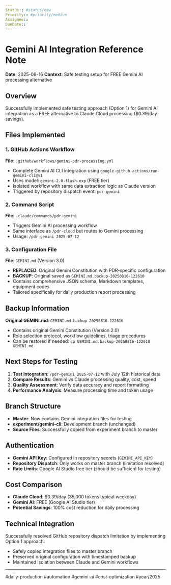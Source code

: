 ```yaml
---
Status:: #status/new 
Priority:: #priority/medium 
Assignee:: 
DueDate::
---
```


# Gemini AI Integration Reference Note

**Date**: 2025-08-16
**Context**: Safe testing setup for FREE Gemini AI processing alternative

## Overview

Successfully implemented safe testing approach (Option 1) for Gemini AI integration as a FREE alternative to Claude Cloud processing ($0.39/day savings).

## Files Implemented

### 1. GitHub Actions Workflow
**File**: `.github/workflows/gemini-pdr-processing.yml`
- Complete Gemini AI CLI integration using `google-github-actions/run-gemini-cli@v1`
- Uses model: `gemini-2.0-flash-exp` (FREE tier)
- Isolated workflow with same data extraction logic as Claude version
- Triggered by repository dispatch event: `pdr-gemini`

### 2. Command Script
**File**: `.claude/commands/pdr-gemini`
- Triggers Gemini AI processing workflow
- Same interface as `/pdr-cloud` but routes to Gemini processing
- Usage: `/pdr-gemini 2025-07-12`

### 3. Configuration File
**File**: `GEMINI.md` (Version 3.0)
- **REPLACED**: Original Gemini Constitution with PDR-specific configuration
- **BACKUP**: Original saved as `GEMINI.md.backup-20250816-122610`
- Contains comprehensive JSON schema, Markdown templates, equipment codes
- Tailored specifically for daily production report processing

## Backup Information

**Original GEMINI.md**: `GEMINI.md.backup-20250816-122610`
- Contains original Gemini Constitution (Version 2.0)
- Role selection protocol, workflow guidelines, triage procedures
- Can be restored if needed: `cp GEMINI.md.backup-20250816-122610 GEMINI.md`

## Next Steps for Testing

1. **Test Integration**: `/pdr-gemini 2025-07-12` with July 12th historical data
2. **Compare Results**: Gemini vs Claude processing quality, cost, speed
3. **Quality Assessment**: Verify data accuracy and report formatting
4. **Performance Analysis**: Measure processing time and token usage

## Branch Structure

- **Master**: Now contains Gemini integration files for testing
- **experiment/gemini-cli**: Development branch (unchanged)
- **Source Files**: Successfully copied from experiment branch to master

## Authentication

- **Gemini API Key**: Configured in repository secrets (`GEMINI_API_KEY`)
- **Repository Dispatch**: Only works on master branch (limitation resolved)
- **Rate Limits**: Google AI Studio free tier (should be sufficient for testing)

## Cost Comparison

- **Claude Cloud**: $0.39/day (35,000 tokens typical weekday)
- **Gemini AI**: FREE (Google AI Studio tier)
- **Potential Savings**: 100% cost reduction for daily processing

## Technical Integration

Successfully resolved GitHub repository dispatch limitation by implementing Option 1 approach:
- Safely copied integration files to master branch
- Preserved original configuration with timestamped backup
- Maintained isolation between Claude and Gemini workflows

---

#daily-production #automation #gemini-ai #cost-optimization #year/2025